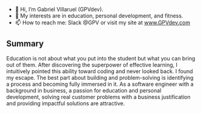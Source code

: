 - 👋 Hi, I’m Gabriel Villaruel (GPVdev).
- 👀 My interests are in education, personal development, and fitness.
- 📫 How to reach me: Slack @GPV or visit my site at www.GPVdev.com

## Summary
Education is not about what you put into the student but what you can bring out of them. After discovering the superpower of effective learning, I intuitively pointed this ability toward coding and never looked back. I found my escape. The best part about building and problem-solving is identifying a process and becoming fully immersed in it. As a software engineer with a background in business, a passion for education and personal development, solving real customer problems with a business justification and providing impactful solutions are attractive.


<!---
GPVcode/GPVcode is a ✨ special ✨ repository because its `README.md` (this file) appears on your GitHub profile.
You can click the Preview link to take a look at your changes.
--->
